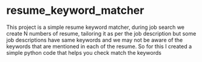# resume_keyword_matcher
This project is a simple resume keyword matcher, during job search we create N numbers of resume, tailoring it as per the job description but some job descriptions have same keywords and we may not be aware of the keywords that are mentioned in each of the resume. So for this I created a simple python code that helps you check match the keywords
